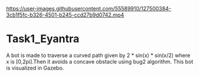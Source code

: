 

https://user-images.githubusercontent.com/55589910/127500384-3cb1f5fc-b326-4501-b245-ccd27b9d0742.mp4



# Task1_Eyantra
A bot is made to traverse a curved path given by 2 * sin(x) * sin(x/2) where x is [0,2pi].Then it avoids a concave obstacle using  bug2 algorithm.
This bot is visualized in Gazebo.
